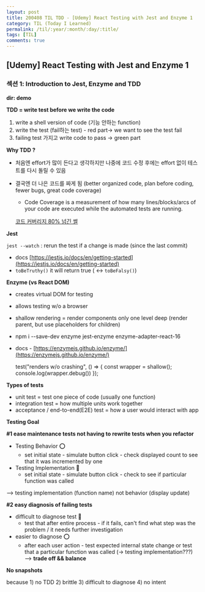 ```yaml
---
layout: post
title: 200408 TIL TDD - [Udemy] React Testing with Jest and Enzyme 1
category: TIL (Today I Learned)
permalink: /til/:year/:month/:day/:title/
tags: [TIL]
comments: true
---
```


## [Udemy] React Testing with Jest and Enzyme 1

### 섹션 1: Introduction to Jest, Enzyme and TDD

**dir: demo**

**TDD = write test before we write the code**

1. write a shell version of  code (기능 안하는 function)
2. write the test (fail하는 test) - red part→ we want to see the test fail
3. failing test 가지고 write code to pass → green part 

**Why TDD ?** 

- 처음엔 effort가 많이 든다고 생각하지만 나중에 코드 수정 후에는 effort 없이 테스트를 다시 돌릴 수 있음
- 결국엔 더 나은 코드를 짜게 됨 (better organized code, plan before coding, fewer bugs, great code coverage)
    - Code Coverage is a measurement of how many lines/blocks/arcs of your code are executed while the automated tests are running.

    [코드 커버리지 80% 넘긴 썰](https://brunch.co.kr/@leehosung/43)

**Jest**

`jest --watch` : rerun the test if a change is made (since the last commit)

- docs [https://jestjs.io/docs/en/getting-started](https://jestjs.io/docs/en/getting-started)
- `toBeTruthy()` it will return true  ( ↔ `toBeFalsy()`)

**Enzyme (vs React DOM)** 

- creates virtual DOM for testing
- allows testing w/o a browser
- shallow rendering = render components only one level deep (render parent, but use placeholders for children)
- npm i --save-dev enzyme jest-enzyme enzyme-adapter-react-16
- docs - [https://enzymejs.github.io/enzyme/](https://enzymejs.github.io/enzyme/)

    test("renders w/o crashing", () => {
      const wrapper = shallow(<App />);
      console.log(wrapper.debug())
    });

**Types of tests**

- unit test = test one piece of code (usually one function)
- integration test = how multiple units work together
- acceptance / end-to-end(E2E) test = how a user would interact with app

**Testing Goal** 

**#1 ease maintenance tests not having to rewrite tests when you refactor**

- Testing Behavior ⭕️
    - set initial state - simulate button click - check displayed count to see that it was incremented by one
- Testing Implementation 🚫
    - set initial state - simulate button click - check to see if particular function was called

—> testing implementation (function name) not behavior (display update) 

**#2 easy diagnosis of failing tests** 

- difficult to diagnose test 🚫
    - test that after entire process - if it fails, can't find what step was the problem / it needs further investigation
- easier to diagnose ⭕️
    - after each user action - test expected internal state change or test that a particular function was called  (→ testing implementation???) —> **trade off && balance**

**No snapshots** 

because 1) no TDD 2) brittle 3) difficult to diagnose 4) no intent